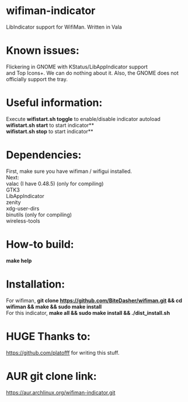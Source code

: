 # wifiman-indicator
LibIndicator support for WifiMan. Written in Vala

# Known issues:

Flickering in GNOME with KStatus/LibAppIndicator support \
and Top Icons+. We can do nothing about it. Also, the GNOME does not officially support the tray.

# Useful information:

Execute **wifistart.sh toggle** to enable/disable indicator autoload \
**wifistart.sh start** to start indicator** \
**wifistart.sh stop** to start indicator**

# Dependencies:
First, make sure you have wifiman / wifigui installed. \
Next: \
valac (I have 0.48.5) (only for compiling) \
GTK3 \
LibAppIndicator \
zenity \
xdg-user-dirs \
binutils (only for compiling)\
wireless-tools

# How-to build:

**make help**

# Installation:
For wifiman, **git clone https://github.com/BiteDasher/wifiman.git && cd wifiman && make && sudo make install** \
For this indicator, __make all && sudo make install && ./dist_install.sh__

# HUGE Thanks to:
https://github.com/platofff for writing this stuff.

# AUR git clone link:
https://aur.archlinux.org/wifiman-indicator.git
